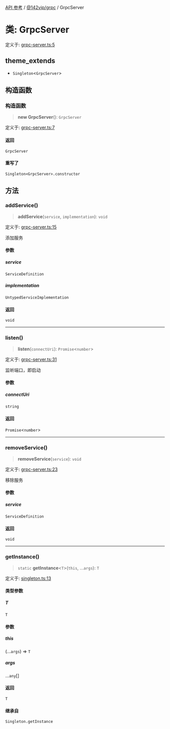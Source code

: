 [API 参考](../../../index.md) / [@142vip/grpc](../index.md) / GrpcServer

# 类: GrpcServer

定义于: [grpc-server.ts:5](https://github.com/142vip/core-x/blob/d4a5b2e7c860b49a40d6ff85745b241507ccf1fd/packages/grpc/src/grpc-server.ts#L5)

## theme_extends

- `Singleton`\<`GrpcServer`\>

## 构造函数

### 构造函数

> **new GrpcServer**(): `GrpcServer`

定义于: [grpc-server.ts:7](https://github.com/142vip/core-x/blob/d4a5b2e7c860b49a40d6ff85745b241507ccf1fd/packages/grpc/src/grpc-server.ts#L7)

#### 返回

`GrpcServer`

#### 重写了

`Singleton<GrpcServer>.constructor`

## 方法

### addService()

> **addService**(`service`, `implementation`): `void`

定义于: [grpc-server.ts:15](https://github.com/142vip/core-x/blob/d4a5b2e7c860b49a40d6ff85745b241507ccf1fd/packages/grpc/src/grpc-server.ts#L15)

添加服务

#### 参数

##### service

`ServiceDefinition`

##### implementation

`UntypedServiceImplementation`

#### 返回

`void`

***

### listen()

> **listen**(`connectUri`): `Promise`\<`number`\>

定义于: [grpc-server.ts:31](https://github.com/142vip/core-x/blob/d4a5b2e7c860b49a40d6ff85745b241507ccf1fd/packages/grpc/src/grpc-server.ts#L31)

监听端口，即启动

#### 参数

##### connectUri

`string`

#### 返回

`Promise`\<`number`\>

***

### removeService()

> **removeService**(`service`): `void`

定义于: [grpc-server.ts:23](https://github.com/142vip/core-x/blob/d4a5b2e7c860b49a40d6ff85745b241507ccf1fd/packages/grpc/src/grpc-server.ts#L23)

移除服务

#### 参数

##### service

`ServiceDefinition`

#### 返回

`void`

***

### getInstance()

> `static` **getInstance**\<`T`\>(`this`, ...`args`): `T`

定义于: [singleton.ts:13](https://github.com/142vip/core-x/blob/d4a5b2e7c860b49a40d6ff85745b241507ccf1fd/packages/grpc/src/singleton.ts#L13)

#### 类型参数

##### T

`T`

#### 参数

##### this

(...`args`) => `T`

##### args

...`any`[]

#### 返回

`T`

#### 继承自

`Singleton.getInstance`
